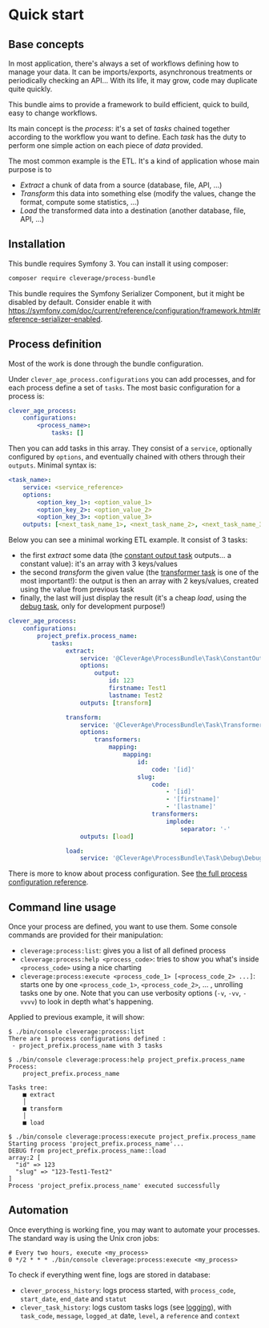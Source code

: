 Quick start
===========

## Base concepts

In most application, there's always a set of workflows defining how to manage your data. It can be imports/exports, 
asynchronous treatments or periodically checking an API... With its life, it may grow, code may duplicate quite quickly.

This bundle aims to provide a framework to build efficient, quick to build, easy to change workflows.

Its main concept is the *process*: it's a set of *tasks* chained together according to the workflow you want
to define. Each *task* has the duty to perform one simple action on each piece of *data* provided.

The most common example is the ETL. It's a kind of application whose main purpose is to
- *Extract* a chunk of data from a source (database, file, API, ...)
- *Transform* this data into something else (modify the values, change the format, compute some statistics, ...)
- *Load* the transformed data into a destination (another database, file, API, ...)

## Installation

This bundle requires Symfony 3. You can install it using composer:

```bash
composer require cleverage/process-bundle
```

This bundle requires the Symfony Serializer Component, but it might be disabled by default. Consider enable it with https://symfony.com/doc/current/reference/configuration/framework.html#reference-serializer-enabled.  

## Process definition

Most of the work is done through the bundle configuration. 

Under `clever_age_process.configurations` you can add processes, and for each process define a set of `tasks`.
The most basic configuration for a process is:
```yaml
clever_age_process:
    configurations:
        <process_name>:
            tasks: []
```

Then you can add tasks in this array. They consist of a `service`, optionally configured by `options`, and eventually
 chained with others through their `outputs`. Minimal syntax is:
```yaml
<task_name>:
    service: <service_reference>
    options: 
        <option_key_1>: <option_value_1>
        <option_key_2>: <option_value_2>
        <option_key_3>: <option_value_3>
    outputs: [<next_task_name_1>, <next_task_name_2>, <next_task_name_3>]
```

Below you can see a minimal working ETL example. It consist of 3 tasks:
- the first *extract* some data (the [constant output task](./reference/tasks/constant_output_task.md) outputs... a constant value): it's an array with 3 
keys/values
- the second *transform* the given value (the [transformer task](./reference/tasks/transformer_task.md) is one of the most important!): the output is then an 
array with 2 keys/values, created using the value from previous task
- finally, the last will just display the result (it's a cheap *load*, using the [debug task](./reference/tasks/debug_task.md), only for development 
purpose!)

```yaml
clever_age_process:
    configurations:
        project_prefix.process_name:
            tasks:
                extract:
                    service: '@CleverAge\ProcessBundle\Task\ConstantOutputTask'
                    options:
                        output:
                            id: 123
                            firstname: Test1
                            lastname: Test2
                    outputs: [transform]

                transform:
                    service: '@CleverAge\ProcessBundle\Task\TransformerTask'
                    options:
                        transformers:
                            mapping:
                                mapping:
                                    id:
                                        code: '[id]'
                                    slug:
                                        code:
                                            - '[id]'
                                            - '[firstname]'
                                            - '[lastname]'
                                        transformers:
                                            implode:
                                                separator: '-'
                    outputs: [load]

                load:
                    service: '@CleverAge\ProcessBundle\Task\Debug\DebugTask'
```

There is more to know about process configuration. See [the full process configuration reference]().

## Command line usage

Once your process are defined, you want to use them. Some console commands are provided for their manipulation:
- `cleverage:process:list`: gives you a list of all defined process
- `cleverage:process:help <process_code>`: tries to show you what's inside `<process_code>` using a nice charting
- `cleverage:process:execute <process_code_1> [<process_code_2> ...]`: starts one by one `<process_code_1>`, 
`<process_code_2>`, ... , unrolling tasks one by one. Note that you can use verbosity options (`-v`, `-vv`, `-vvvv`) 
to look in depth what's happening.

Applied to previous example, it will show:

```
$ ./bin/console cleverage:process:list
There are 1 process configurations defined :
 - project_prefix.process_name with 3 tasks
```

```
$ ./bin/console cleverage:process:help project_prefix.process_name
Process: 
    project_prefix.process_name

Tasks tree:
    ■ extract
    │ 
    ■ transform
    │ 
    ■ load
```

```
$ ./bin/console cleverage:process:execute project_prefix.process_name
Starting process 'project_prefix.process_name'...
DEBUG from project_prefix.process_name::load
array:2 [
  "id" => 123
  "slug" => "123-Test1-Test2"
]
Process 'project_prefix.process_name' executed successfully
```

## Automation

Once everything is working fine, you may want to automate your processes. The standard way is using the Unix cron jobs:
```
# Every two hours, execute <my_process>
0 */2 * * * ./bin/console cleverage:process:execute <my_process>
```

To check if everything went fine, logs are stored in database:
- `clever_process_history`: logs process started, with `process_code`, `start_date`, `end_date` and `statut`
- `clever_task_history`: logs custom tasks logs (see [logging]()), with `task_code`, `message`, `logged_at` date, `level`, a `reference` and `context`
